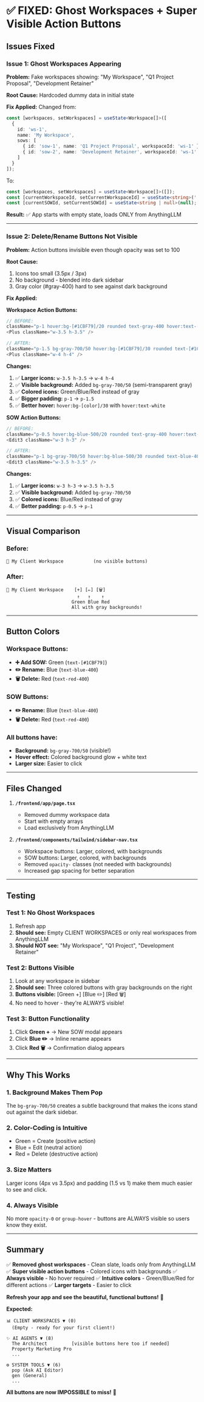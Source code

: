 # ✅ FIXED: Ghost Workspaces + Super Visible Action Buttons

## Issues Fixed

### Issue 1: Ghost Workspaces Appearing
**Problem:** Fake workspaces showing: "My Workspace", "Q1 Project Proposal", "Development Retainer"

**Root Cause:** Hardcoded dummy data in initial state

**Fix Applied:**
Changed from:
```typescript
const [workspaces, setWorkspaces] = useState<Workspace[]>([
  {
    id: 'ws-1',
    name: 'My Workspace',
    sows: [
      { id: 'sow-1', name: 'Q1 Project Proposal', workspaceId: 'ws-1' },
      { id: 'sow-2', name: 'Development Retainer', workspaceId: 'ws-1' },
    ]
  }
]);
```

To:
```typescript
const [workspaces, setWorkspaces] = useState<Workspace[]>([]);
const [currentWorkspaceId, setCurrentWorkspaceId] = useState<string>('');
const [currentSOWId, setCurrentSOWId] = useState<string | null>(null);
```

**Result:** ✅ App starts with empty state, loads ONLY from AnythingLLM

---

### Issue 2: Delete/Rename Buttons Not Visible
**Problem:** Action buttons invisible even though opacity was set to 100

**Root Cause:** 
1. Icons too small (3.5px / 3px)
2. No background - blended into dark sidebar
3. Gray color (#gray-400) hard to see against dark background

**Fix Applied:**

**Workspace Action Buttons:**
```typescript
// BEFORE:
className="p-1 hover:bg-[#1CBF79]/20 rounded text-gray-400 hover:text-[#1CBF79]"
<Plus className="w-3.5 h-3.5" />

// AFTER:
className="p-1.5 bg-gray-700/50 hover:bg-[#1CBF79]/30 rounded text-[#1CBF79] hover:text-white"
<Plus className="w-4 h-4" />
```

**Changes:**
1. ✅ **Larger icons:** `w-3.5 h-3.5` → `w-4 h-4`
2. ✅ **Visible background:** Added `bg-gray-700/50` (semi-transparent gray)
3. ✅ **Colored icons:** Green/Blue/Red instead of gray
4. ✅ **Bigger padding:** `p-1` → `p-1.5`
5. ✅ **Better hover:** `hover:bg-[color]/30` with `hover:text-white`

**SOW Action Buttons:**
```typescript
// BEFORE:
className="p-0.5 hover:bg-blue-500/20 rounded text-gray-400 hover:text-blue-400"
<Edit3 className="w-3 h-3" />

// AFTER:
className="p-1 bg-gray-700/50 hover:bg-blue-500/30 rounded text-blue-400 hover:text-white"
<Edit3 className="w-3.5 h-3.5" />
```

**Changes:**
1. ✅ **Larger icons:** `w-3 h-3` → `w-3.5 h-3.5`
2. ✅ **Visible background:** Added `bg-gray-700/50`
3. ✅ **Colored icons:** Blue/Red instead of gray
4. ✅ **Better padding:** `p-0.5` → `p-1`

---

## Visual Comparison

### Before:
```
📁 My Client Workspace           (no visible buttons)
```

### After:
```
📁 My Client Workspace    [+] [✏️] [🗑️]
                          ↑   ↑    ↑
                        Green Blue Red
                        All with gray backgrounds!
```

---

## Button Colors

### Workspace Buttons:
- **➕ Add SOW:** Green (`text-[#1CBF79]`)
- **✏️ Rename:** Blue (`text-blue-400`)
- **🗑️ Delete:** Red (`text-red-400`)

### SOW Buttons:
- **✏️ Rename:** Blue (`text-blue-400`)
- **🗑️ Delete:** Red (`text-red-400`)

### All buttons have:
- **Background:** `bg-gray-700/50` (visible!)
- **Hover effect:** Colored background glow + white text
- **Larger size:** Easier to click

---

## Files Changed

1. **`/frontend/app/page.tsx`**
   - Removed dummy workspace data
   - Start with empty arrays
   - Load exclusively from AnythingLLM

2. **`/frontend/components/tailwind/sidebar-nav.tsx`**
   - Workspace buttons: Larger, colored, with backgrounds
   - SOW buttons: Larger, colored, with backgrounds
   - Removed `opacity-` classes (not needed with backgrounds)
   - Increased gap spacing for better separation

---

## Testing

### Test 1: No Ghost Workspaces
1. Refresh app
2. **Should see:** Empty CLIENT WORKSPACES or only real workspaces from AnythingLLM
3. **Should NOT see:** "My Workspace", "Q1 Project", "Development Retainer"

### Test 2: Buttons Visible
1. Look at any workspace in sidebar
2. **Should see:** Three colored buttons with gray backgrounds on the right
3. **Buttons visible:** [Green +] [Blue ✏️] [Red 🗑️]
4. No need to hover - they're ALWAYS visible!

### Test 3: Button Functionality
1. Click **Green +** → New SOW modal appears
2. Click **Blue ✏️** → Inline rename appears
3. Click **Red 🗑️** → Confirmation dialog appears

---

## Why This Works

### 1. Background Makes Them Pop
The `bg-gray-700/50` creates a subtle background that makes the icons stand out against the dark sidebar.

### 2. Color-Coding is Intuitive
- Green = Create (positive action)
- Blue = Edit (neutral action)
- Red = Delete (destructive action)

### 3. Size Matters
Larger icons (4px vs 3.5px) and padding (1.5 vs 1) make them much easier to see and click.

### 4. Always Visible
No more `opacity-0` or `group-hover` - buttons are ALWAYS visible so users know they exist.

---

## Summary

✅ **Removed ghost workspaces** - Clean slate, loads only from AnythingLLM
✅ **Super visible action buttons** - Colored icons with backgrounds
✅ **Always visible** - No hover required
✅ **Intuitive colors** - Green/Blue/Red for different actions
✅ **Larger targets** - Easier to click

**Refresh your app and see the beautiful, functional buttons!** 🎉

**Expected:**
```
📊 CLIENT WORKSPACES ▼ (0)
  (Empty - ready for your first client!)

✨ AI AGENTS ▼ (8)
  The Architect         [visible buttons here too if needed]
  Property Marketing Pro
  ...

⚙️ SYSTEM TOOLS ▼ (6)
  pop (Ask AI Editor)
  gen (General)
  ...
```

**All buttons are now IMPOSSIBLE to miss!** 🚀
